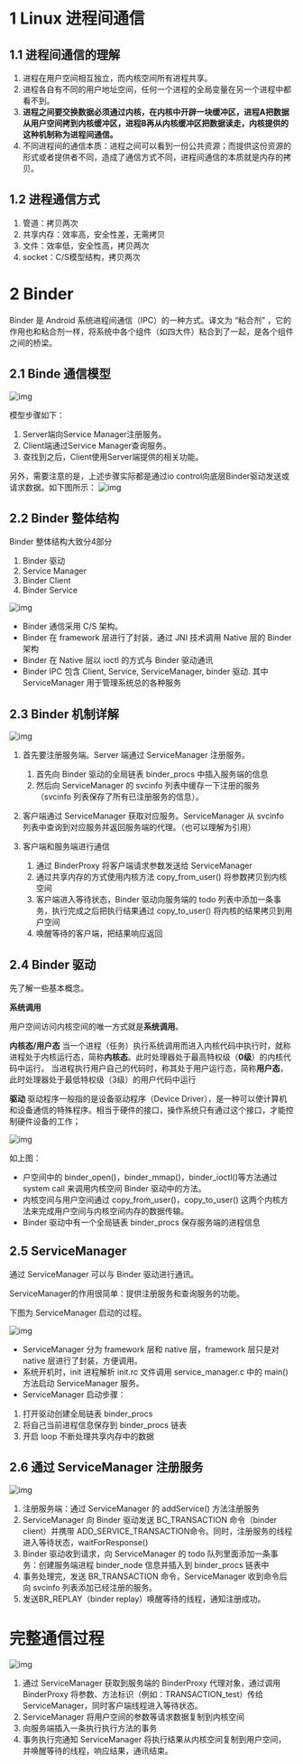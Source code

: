 # 1 Linux 进程间通信

## 1.1 进程间通信的理解

1. 进程在用户空间相互独立，而内核空间所有进程共享。
2. 进程各自有不同的用户地址空间，任何一个进程的全局变量在另一个进程中都看不到。
3. **进程之间要交换数据必须通过内核，在内核中开辟一块缓冲区，进程A把数据从用户空间拷到内核缓冲区，进程B再从内核缓冲区把数据读走，内核提供的这种机制称为进程间通信。**
4. 不同进程间的通信本质：进程之间可以看到一份公共资源；而提供这份资源的形式或者提供者不同，造成了通信方式不同，进程间通信的本质就是内存的拷贝。

## 1.2 进程通信方式

1. 管道：拷贝两次
2. 共享内存：效率高，安全性差，无需拷贝
3. 文件：效率低，安全性高，拷贝两次
4. socket：C/S模型结构，拷贝两次

# 2 Binder

Binder 是 Android 系统进程间通信（IPC）的一种方式。译文为 “粘合剂” ，它的作用也和粘合剂一样，将系统中各个组件（如四大件）粘合到了一起，是各个组件之间的桥梁。

## 2.1 Binde 通信模型
![img](https://img-blog.csdn.net/20130529134723468)

模型步骤如下：
1. Server端向Service Manager注册服务。
2. Client端通过Service Manager查询服务。
3. 查找到之后，Client使用Server端提供的相关功能。

另外，需要注意的是，上述步骤实际都是通过io control向底层Binder驱动发送或请求数据。如下图所示：
![img](https://img-blog.csdn.net/20130529140129511)


## 2.2 Binder 整体结构

Binder 整体结构大致分4部分

1. Binder 驱动
2. Service Manager
3. Binder Client
4. Binder Service

![img](./img/1619431244735-f5e65461-40e5-46ae-9fd3-56d24e69181e.png)

- Binder 通信采用 C/S 架构。
- Binder 在 framework 层进行了封装，通过 JNI 技术调用 Native 层的 Binder 架构
- Binder 在 Native 层以 ioctl 的方式与 Binder 驱动通讯
- Binder IPC 包含 Client, Service, ServiceManager, binder 驱动. 其中 ServiceManager 用于管理系统总的各种服务

## 2.3 Binder 机制详解

![img](./img/1619431252072-86177b96-95cc-4e47-9eca-67abf018d0c8.png)

1. 首先要注册服务端。Server 端通过 ServiceManager 注册服务。

   1. 首先向 Binder 驱动的全局链表 binder_procs 中插入服务端的信息
   2. 然后向 ServiceManager 的 svcinfo 列表中缓存一下注册的服务（svcinfo 列表保存了所有已注册服务的信息）。

2. 客户端通过 ServiceManager 获取对应服务。ServiceManager 从 svcinfo 列表中查询到对应服务并返回服务端的代理。（也可以理解为引用）

3. 客户端和服务端进行通信

   1. 通过 BinderProxy 将客户端请求参数发送给 ServiceManager
   2. 通过共享内存的方式使用内核方法 copy_from_user() 将参数拷贝到内核空间
   3. 客户端进入等待状态，Binder 驱动向服务端的 todo 列表中添加一条事务，执行完成之后把执行结果通过 copy_to_user() 将内核的结果拷贝到用户空间
   4. 唤醒等待的客户端，把结果响应返回

## 2.4 Binder 驱动

先了解一些基本概念。

**系统调用**

用户空间访问内核空间的唯一方式就是**系统调用**。

**内核态/用户态**
当一个进程（任务）执行系统调用而进入内核代码中执行时，就称进程处于内核运行态，简称**内核态**。此时处理器处于最高特权级（**0级**）的内核代码中运行。
当进程执行用户自己的代码时，称其处于用户运行态，简称**用户态**，此时处理器处于最低特权级（3级）的用户代码中运行

**驱动**
驱动程序一般指的是设备驱动程序（Device Driver），是一种可以使计算机和设备通信的特殊程序。相当于硬件的接口，操作系统只有通过这个接口，才能控制硬件设备的工作；

![img](./img/1619431261100-b631d0e8-2a0b-418a-8e00-63ff72a08bb7.png)

如上图：

- 户空间中的 binder_open()，binder_mmap()，binder_ioctl()等方法通过 system call 来调用内核空间 Binder 驱动中的方法。
- 内核空间与用户空间通过 copy_from_user()，copy_to_user() 这两个内核方法来完成用户空间与内核空间内存的数据传输。
- Binder 驱动中有一个全局链表 binder_procs 保存服务端的进程信息



## 2.5 ServiceManager


通过 ServiceManager 可以与 Binder 驱动进行通讯。

ServiceManager的作用很简单：提供注册服务和查询服务的功能。

下图为 ServiceManager 启动的过程。

![img](./img/1619431300189-9ce6a0aa-fa0b-4aaf-a758-e9ddc6db4d3f.png)



- ServiceManager 分为 framework 层和 native 层，framework 层只是对 native 层进行了封装，方便调用。
- 系统开机时，init 进程解析 init.rc 文件调用 service_manager.c 中的 main() 方法启动 ServiceManager 服务。
- ServiceManager 启动步骤：

1. 打开驱动创建全局链表 binder_procs
2. 将自己当前进程信息保存到 binder_procs 链表
3. 开启 loop 不断处理共享内存中的数据





## 2.6 通过 ServiceManager 注册服务

![img](./img/1619431307771-9db4cd5b-7bda-4db7-aeee-69531f8e1df1.png)



1. 注册服务端：通过 ServiceManager 的 addService() 方法注册服务
2. ServiceManager 向 Binder 驱动发送 BC_TRANSACTION 命令（binder client）并携带 ADD_SERVICE_TRANSACTION命令。同时，注册服务的线程进入等待状态，waitForResponse()
3. Binder 驱动收到请求，向 ServiceManager 的 todo 队列里面添加一条事务：创建服务端进程 binder_node 信息并插入到 binder_procs 链表中
4. 事务处理完，发送 BR_TRANSACTION 命令，ServiceManager 收到命令后向 svcinfo 列表添加已经注册的服务。
5. 发送BR_REPLAY（binder replay）唤醒等待的线程，通知注册成功。



# 完整通信过程

![img](./img/1619431313678-dea7b3b3-8b5f-49a9-b90b-c9fbcb5de0d5.png)



1. 通过 ServiceManager 获取到服务端的 BinderProxy 代理对象，通过调用 BinderProxy 将参数、方法标识（例如：TRANSACTION_test）传给 ServiceManager，同时客户端线程进入等待状态。
2. ServiceManager 将用户空间的参数等请求数据复制到内核空间
3. 向服务端插入一条执行执行方法的事务
4. 事务执行完通知 ServiceManager 将执行结果从内核空间复制到用户空间，并唤醒等待的线程，响应结果，通讯结束。

